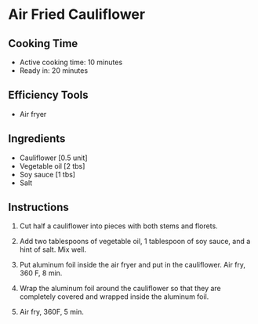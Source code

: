 # Air Fried Cauliflower

## Cooking Time

- Active cooking time: 10 minutes
- Ready in: 20 minutes

## Efficiency Tools

- Air fryer

## Ingredients

- Cauliflower [0.5 unit]
- Vegetable oil [2 tbs]
- Soy sauce [1 tbs]
- Salt

## Instructions

1. Cut half a cauliflower into pieces with both stems and florets.

2. Add two tablespoons of vegetable oil, 1 tablespoon of soy sauce, and a hint of salt. Mix well.

3. Put aluminum foil inside the air fryer and put in the cauliflower. Air fry, 360 F, 8 min.

4. Wrap the aluminum foil around the cauliflower so that they are completely covered and wrapped inside the aluminum foil.

5. Air fry, 360F, 5 min.

